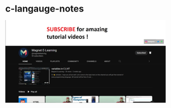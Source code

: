 # c-langauge-notes
<img src="https://github.com/sinigami666/c-langauge-notes/blob/main/magnetelearning.png" alt="Magnet E-Lerning">
